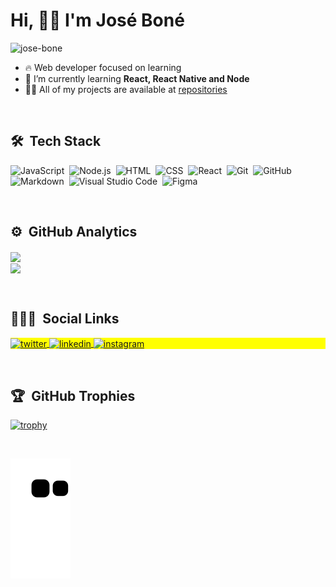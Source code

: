 <!-- <img align="right" height="570em" src="https://raw.githubusercontent.com/gist/jose-bone/da592c5714bffc0d6ae0b504d67e70d9/raw/342ad00d3929be56b20613907d19946abac05df0/githubcard.svg"/> -->
<h1 align="left">Hi, 🖖🏾 I'm José Boné</h1>
<p align="left"> <img src="https://komarev.com/ghpvc/?username=jose-bone&label=Profile%20views&color=0e75b6&style=flat" alt="jose-bone" /> </p>

- 🔥 Web developer focused on learning
- 🌱 I’m currently learning **React, React Native and Node**
- 👨‍💻 All of my projects are available at [repositories](https://github.com/jose-bone?tab=repositories)

<br/>

## 🛠 &nbsp;Tech Stack

![JavaScript](https://img.shields.io/badge/-JavaScript-05122A?style=flat&logo=javascript)&nbsp;
![Node.js](https://img.shields.io/badge/-Node.js-05122A?style=flat&logo=node.js)&nbsp;
![HTML](https://img.shields.io/badge/-HTML-05122A?style=flat&logo=HTML5)&nbsp;
![CSS](https://img.shields.io/badge/-CSS-05122A?style=flat&logo=CSS3&logoColor=1572B6)&nbsp;
![React](https://img.shields.io/badge/-React-05122A?style=flat&logo=react)&nbsp;
![Git](https://img.shields.io/badge/-Git-05122A?style=flat&logo=git)&nbsp;
![GitHub](https://img.shields.io/badge/-GitHub-05122A?style=flat&logo=github)&nbsp;
![Markdown](https://img.shields.io/badge/-Markdown-05122A?style=flat&logo=markdown)&nbsp;
![Visual Studio Code](https://img.shields.io/badge/-Visual%20Studio%20Code-05122A?style=flat&logo=visual-studio-code&logoColor=007ACC)&nbsp;
![Figma](https://img.shields.io/badge/-Figma-05122A?style=flat&logo=figma)&nbsp;

<br/>

## ⚙️ &nbsp;GitHub Analytics

<p align='left'>
<img width='400em'  align="center" src="https://github-readme-stats.vercel.app/api/top-langs/?username=jose-bone&hide=html&layout=compact&theme=omni&title_color=2ED3EA" />
<br/>
<img width='400em'  align="center" src="https://github-readme-stats.vercel.app/api?username=jose-bone&show_icons=true&theme=omni&title_color=2ED3EA" />
  </p>

<br/>

## 👨🏽‍🦲 &nbsp;Social Links

<p align="left" style="background:yellow">
<a href="https://twitter.com/jose_bonejr" target="_blank">
  <img align="center" src="https://img.shields.io/badge/-jose_bonejr-05122A?style=flat&logo=twitter" alt="twitter"/>  
</a>
<a href="https://linkedin.com/in/jose-bone" target="_blank">
  <img align="center" src="https://img.shields.io/badge/-josebone-05122A?style=flat&logo=linkedin" alt="linkedin"/>
</a>
<a href="https://instagram.com/jm.bone" target="_blank">
 <img align="center" src="https://img.shields.io/badge/-jm.bone-05122A?style=flat&logo=instagram" alt="instagram"/>
</a>
</p>
<br/>

## 🏆 &nbsp;GitHub Trophies

[![trophy](https://github-profile-trophy.vercel.app/?username=jose-bone&theme=dracula)](https://github.com/ryo-ma/github-profile-trophy)

<br/>

![snake gif](https://github.com/jose-bone/jose-bone/blob/output/github-contribution-grid-snake.svg)

<!--
**jose-bone/jose-bone** is a ✨ _special_ ✨ repository because its `README.md` (this file) appears on your GitHub profile.

Here are some ideas to get you started:
### Hi there 👋

- 🔭 I’m currently working on ...
- 🌱 I’m currently learning ...
- 👯 I’m looking to collaborate on ...
- 🤔 I’m looking for help with ...
- 💬 Ask me about ...
- 📫 How to reach me: ...
- 😄 Pronouns: ...
- ⚡ Fun fact: ...
-->
